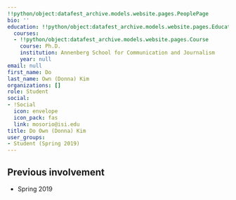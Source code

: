 ```yaml
---
!!python/object:datafest_archive.models.website.pages.PeoplePage
bio: ''
education: !!python/object:datafest_archive.models.website.pages.Education
  courses:
  - !!python/object:datafest_archive.models.website.pages.Course
    course: Ph.D.
    institution: Annenberg School for Communication and Journalism
    year: null
email: null
first_name: Do
last_name: Own (Donna) Kim
organizations: []
role: Student
social:
- !Social
  icon: envelope
  icon_pack: fas
  link: mosorio@isi.edu
title: Do Own (Donna) Kim
user_groups:
- Student (Spring 2019)
---
```



## Previous involvement

* Spring 2019


